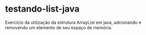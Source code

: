 # testando-list-java
Exercício da utilização da estrutura ArrayList em java, adcionando e removendo um  elemento de seu espaço de memória.
